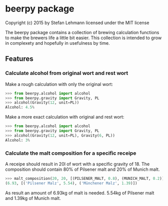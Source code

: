 beerpy package
==============

Copyright (c) 2015 by Stefan Lehmann
licensed under the MIT license

The beerpy package contains a collection of brewing calculation functions to
make the brewers life a little bit easier. This collection is intended to grow
in complexety and hopefully in usefulness by time.

Features
--------

### Calculate alcohol from original wort and rest wort

Make a rough calculation with only the original wort:

```python
>>> from beerpy.alcohol import alcohol
>>> from beerpy.gravity import Gravity, PL
>>> alcohol(Gravity(12, unit=PL))
Alcohol: 4.5%

```

Make a more exact calculation with original and rest wort:

```python
>>> from beerpy.alcohol import alcohol
>>> from beerpy.gravity import Gravity, PL
>>> alcohol(Gravity(12, unit=PL), Gravity(6, PL))
Alcohol: 3%

```

### Calculate the malt composition for a specific receipe

A receipe should result in 20l of wort with a specific gravity of 18.
The composition should contain 80% of Pilsener malt and 20% of Munich
malt.

```python
>>> malt_composition(20, 20, [(PILSENER_MALT, 0.8), (MUNICH_MALT, 0.2)])
(6.93, [('Pilsener Malz', 5.54), ('Münchener Malz', 1.39)])

```

As result an amount of 6.93kg of malt is needed.
5.54kg of Pilsener malt and 1.39kg of Munich malt.